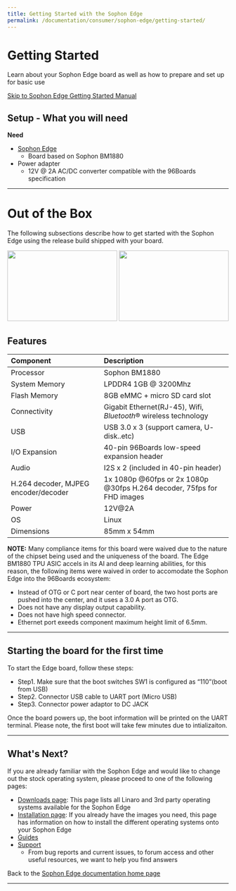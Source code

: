 ```yaml
---
title: Getting Started with the Sophon Edge
permalink: /documentation/consumer/sophon-edge/getting-started/
---
```


# Getting Started

Learn about your Sophon Edge board as well as how to prepare and set up for basic use

[Skip to Sophon Edge Getting Started Manual](https://sophon-edge.gitbook.io/project/overview/edge-tpu-developer-board)

## Setup - What you will need

**Need**

- [Sophon Edge](https://www.96boards.org/)
   - Board based on Sophon BM1880
- Power adapter
   - 12V @ 2A AC/DC converter compatible with the 96Boards specification

***

# Out of the Box

The following subsections describe how to get started with the Sophon Edge using the release build shipped with your board.

<img src="../additional-docs/images/images-board/sd/sophon-sd-front.png" data-canonical-src="../additional-docs/images/images-board/sd/sophon-sd-front.png" width="250" height="160" />
<img src="../additional-docs/images/images-board/sd/sophon-sd-back.png" data-canonical-src="../additional-docs/images/images-board/sd/sophon-sd-back.png" width="250" height="160" />

## Features

|   Component          |   Description                                                                                    |
|:---------------------|:-------------------------------------------------------------------------------------------------|
| Processor            | Sophon BM1880                                                                                    |
| System Memory        | LPDDR4 1GB @ 3200Mhz                                                                             |
| Flash Memory         | 8GB eMMC + micro SD card slot                                                                    |
| Connectivity         | Gigabit Ethernet(RJ-45), Wifi, _Bluetooth_® wireless technology                                                         |
| USB                  | USB 3.0 x 3 (support camera, U- disk..etc)                                                       |
| I/O Expansion        | 40-pin 96Boards low-speed expansion header                                                       |
| Audio                | I2S x 2 (included in 40-pin header)                                                              |
| H.264 decoder, MJPEG encoder/decoder | 1x 1080p @60fps or 2x 1080p @30fps H.264 decoder, 75fps for FHD images           |
| Power                | 12V@2A                                                                                           |
| OS                   | Linux                                                                                            |
| Dimensions           | 85mm x 54mm                                                                                      |

**NOTE:** Many compliance items for this board were waived due to the nature of the chipset being used and the uniqueness of the board. The Edge BM1880 TPU ASIC accels in its AI and deep learning abilities, for this reason, the following items were waived in order to accomodate the Sophon Edge into the 96Boards ecosystem:

- Instead of OTG or C port near center of board, the two host ports are pushed into the center, and it uses a 3.0 A port as OTG.
- Does not have any display output capability.
- Does not have high speed connector.
- Ethernet port exeeds component maximum height limit of 6.5mm.

***

## Starting the board for the first time

To start the Edge board, follow these steps:

- Step1. Make sure that the boot switches SW1 is configured as “110”(boot from USB)
- Step2. Connector USB cable to UART port (Micro USB)
- Step3. Connector power adaptor to DC JACK

Once the board powers up, the boot information will be printed on the UART terminal. Please note, the first boot will take few minutes due to intializaiton.

***

## What's Next?

If you are already familiar with the Sophon Edge and would like to change out the stock operating system, please proceed to one of the following pages:

- [Downloads page](../downloads): This page lists all Linaro and 3rd party operating systems available for the Sophon Edge
- [Installation page](../installation): If you already have the images you need, this page has information on how to install the different operating systems onto your Sophon Edge
- [Guides](../guides/)
- [Support](../support)
   - From bug reports and current issues, to forum access and other useful resources, we want to help you find answers

Back to the [Sophon Edge documentation home page](../)

***
